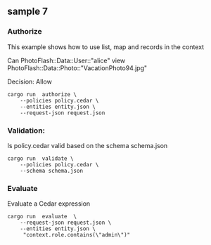 ## sample 7

### Authorize

 This example shows how to use list, map and records in the context

 Can PhotoFlash::Data::User::"alice"  view PhotoFlash::Data::Photo::"VacationPhoto94.jpg"

 Decision: Allow

```
cargo run  authorize \
    --policies policy.cedar \
    --entities entity.json \
    --request-json request.json
```


### Validation:

Is policy.cedar valid based on the schema schema.json

```
cargo run  validate \
    --policies policy.cedar \
    --schema schema.json
```

### Evaluate

Evaluate a Cedar expression

```
cargo run  evaluate  \
    --request-json request.json \
    --entities entity.json \
     "context.role.contains(\"admin\")"
```